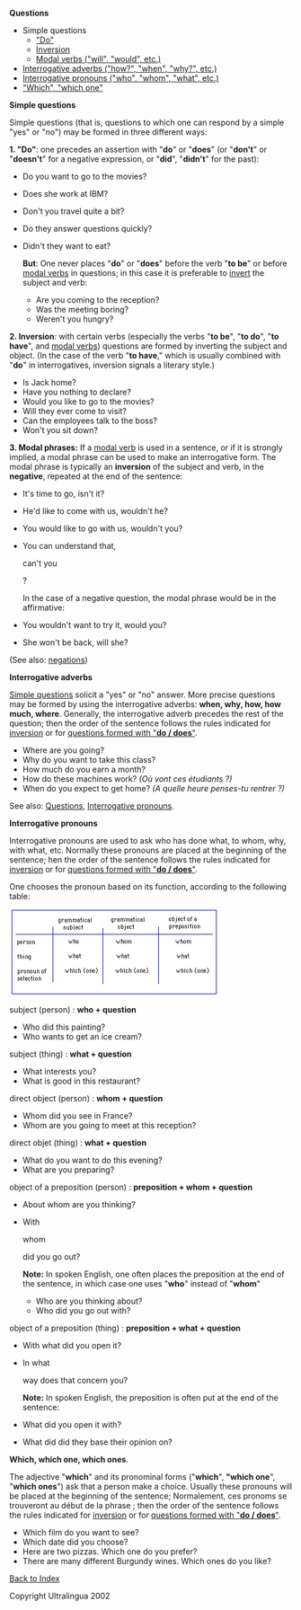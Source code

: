 **Questions**

- Simple questions
  - ["Do"](https://cns.ef-cdn.com/EtownResources/Grammar/33.html#do)
  - [Inversion](https://cns.ef-cdn.com/EtownResources/Grammar/33.html#inversion)
  - [Modal verbs ("will", "would", etc.)](https://cns.ef-cdn.com/EtownResources/Grammar/33.html#modal)
- [Interrogative adverbs ("how?", "when", "why?", etc.)](https://cns.ef-cdn.com/EtownResources/Grammar/33.html#adverb)
- [Interrogative pronouns ("who", "whom", "what", etc.)](https://cns.ef-cdn.com/EtownResources/Grammar/33.html#pronom)
- ["Which", "which one"](https://cns.ef-cdn.com/EtownResources/Grammar/33.html#which)

 

**Simple questions**

Simple questions (that is, questions to which one can respond by a simple "yes" or "no") may be formed in three different ways:

**1. "Do"**: one precedes an assertion with "**do**" or "**does**" (or "**don't**" or "**doesn't**" for a negative expression, or "**did**", "**didn't**" for the past):

- Do you want to go to the movies?

- Does she work at IBM?

- Don't you travel quite a bit?

- Do they answer questions quickly?

- Didn't they want to eat?    

  **But**: One never places "**do**" or "**does**"    before the verb "**to be**" or before [modal    verbs](https://cns.ef-cdn.com/EtownResources/Grammar/3.html) in questions; in this case it is preferable to [invert](https://cns.ef-cdn.com/EtownResources/Grammar/33.html#inversion)    the subject and verb:

  - Are you coming to the reception?
  - Was the meeting boring?
  - Weren't you hungry?

 

**2. Inversion**: with certain verbs (especially the verbs "**to be**", "**to do**", "**to have**", and [modal verbs](https://cns.ef-cdn.com/EtownResources/Grammar/3.html)) questions are formed by inverting the subject and object. (In the case of the verb "**to have**," which is usually combined with "**do**" in interrogatives, inversion signals a literary style.)

- Is Jack home?
- Have you nothing to declare?
- Would you like to go to the movies?
- Will they ever come to visit?
- Can the employees talk to the boss?
- Won't you sit down?

 

**3. Modal phrases:** If a [modal verb](https://cns.ef-cdn.com/EtownResources/Grammar/3.html) is used in a sentence, or if it is strongly implied, a modal phrase can be used to make an interrogative form. The modal phrase is typically an **inversion** of the subject and verb, in the **negative**, repeated at the end of the sentence:

- It's time to go, isn't it?

- He'd like to come with us, wouldn't he?

- You would like to go with us, wouldn't you?

- You can understand that, 

  can't you

  ? 

  In the case of a negative question, the modal phrase would be in the affirmative:

- You wouldn't want to try it, would you?

- She won't be back, will she?

(See also: [negations](https://cns.ef-cdn.com/EtownResources/Grammar/32.html))

>  

 **Interrogative adverbs**

[Simple questions](https://cns.ef-cdn.com/EtownResources/Grammar/33.html#simple) solicit a "yes" or "no" answer. More precise questions may be formed by using the interrogative adverbs: **when, why, how, how much, where**. Generally, the interrogative adverb precedes the rest of the question; then the order of the sentence follows the rules indicated for [inversion](https://cns.ef-cdn.com/EtownResources/Grammar/33.html#inversion) or for [questions formed with "**do / does**"](https://cns.ef-cdn.com/EtownResources/Grammar/33.html#do).

- Where are you going?
- Why do you want to take this class?
- How much do you earn a month?
- How do these machines work? *(Où vont ces étudiants ?)*
- When do you expect to get home? *(A quelle heure penses-tu rentrer ?)*

See also: [Questions](https://cns.ef-cdn.com/EtownResources/Grammar/33.html#simple), [Interrogative pronouns](https://cns.ef-cdn.com/EtownResources/Grammar/33.html#pronom).

 

 **Interrogative pronouns**

Interrogative pronouns are used to ask who has done what, to whom, why, with what, etc. Normally these pronouns are placed at the beginning of the sentence; hen the order of the sentence follows the rules indicated for [inversion](https://cns.ef-cdn.com/EtownResources/Grammar/33.html#inversion) or for [questions formed with "**do / does**"](https://cns.ef-cdn.com/EtownResources/Grammar/33.html#do).

One chooses the pronoun based on its function, according to the following table:

![img](assets/interro.gif)

 

subject (person) : **who + question**

- Who did this painting?
- Who wants to get an ice cream?

subject (thing) : **what + question**

- What interests you?
- What is good in this restaurant?

direct object (person) : **whom + question**

- Whom did you see in France?
- Whom are you going to meet at this reception?

direct objet (thing) : **what + question**

- What do you want to do this evening?
- What are you preparing?

object of a preposition (person) : **preposition + whom + question**

- About whom are you thinking?

- With

  whom

   did you go out?    

  **Note:** In spoken English, one often places the    preposition at the end of the sentence, in which case one uses    "**who**" instead of "**whom**"

  - Who are you thinking about?
  - Who did you go out with?

object of a preposition (thing) : **preposition + what + question**

- With what did you open it?

- In what

   way does that concern you?    

  **Note:** In spoken English, the preposition is often put at the end of the sentence:

- What did you open it with?

- What did did they base their opinion on?

 

 **Which, which one, which ones**.

The adjective "**which**" and its pronominal forms ("**which**", **"which one**", "**which ones**") ask that a person make a choice. Usually these pronouns will be placed at the beginning of the sentence; Normalement, ces pronoms se trouveront au début de la phrase ; then the order of the sentence follows the rules indicated for [inversion](https://cns.ef-cdn.com/EtownResources/Grammar/33.html#inversion) or for [questions formed with "**do / does**"](https://cns.ef-cdn.com/EtownResources/Grammar/33.html#do).

- Which film do you want to see?
- Which date did you choose?
- Here are two pizzas. Which one do you prefer?
- There are many different Burgundy wines. Which ones do you like?

[Back to Index](https://cns.ef-cdn.com/EtownResources/Grammar/EIndex.html)

Copyright Ultralingua 2002